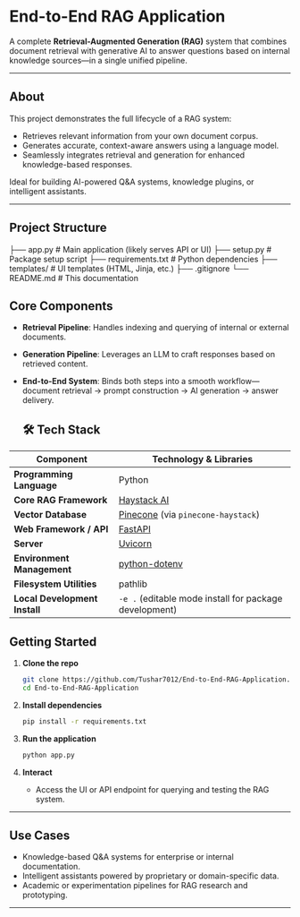 #  End-to-End RAG Application

A complete **Retrieval-Augmented Generation (RAG)** system that combines document retrieval with generative AI to answer questions based on internal knowledge sources—in a single unified pipeline.

---

##  About

This project demonstrates the full lifecycle of a RAG system:
- Retrieves relevant information from your own document corpus.
- Generates accurate, context-aware answers using a language model.
- Seamlessly integrates retrieval and generation for enhanced knowledge-based responses.

Ideal for building AI-powered Q&A systems, knowledge plugins, or intelligent assistants.

---

##  Project Structure
  ├── app.py # Main application (likely serves API or UI)
  ├── setup.py # Package setup script
  ├── requirements.txt # Python dependencies
  ├── templates/ # UI templates (HTML, Jinja, etc.)
  ├── .gitignore
  └── README.md # This documentation
##  Core Components

- **Retrieval Pipeline**: Handles indexing and querying of internal or external documents.
- **Generation Pipeline**: Leverages an LLM to craft responses based on retrieved content.
- **End-to-End System**: Binds both steps into a smooth workflow—document retrieval → prompt construction → AI generation → answer delivery.

  ## 🛠 Tech Stack

| Component              | Technology & Libraries |
|------------------------|------------------------|
| **Programming Language** | Python |
| **Core RAG Framework** | [Haystack AI](https://haystack.deepset.ai/) |
| **Vector Database** | [Pinecone](https://www.pinecone.io/) (via `pinecone-haystack`) |
| **Web Framework / API** | [FastAPI](https://fastapi.tiangolo.com/) |
| **Server** | [Uvicorn](https://www.uvicorn.org/) |
| **Environment Management** | [python-dotenv](https://pypi.org/project/python-dotenv/) |
| **Filesystem Utilities** | pathlib |
| **Local Development Install** | `-e .` (editable mode install for package development) |
  
##  Getting Started

1. **Clone the repo**
    ```bash
    git clone https://github.com/Tushar7012/End-to-End-RAG-Application.git
    cd End-to-End-RAG-Application
    ```

2. **Install dependencies**
    ```bash
    pip install -r requirements.txt
    ```

3. **Run the application**
    ```bash
    python app.py
    ```

4. **Interact**
   - Access the UI or API endpoint for querying and testing the RAG system.

---

##  Use Cases

- Knowledge-based Q&A systems for enterprise or internal documentation.
- Intelligent assistants powered by proprietary or domain-specific data.
- Academic or experimentation pipelines for RAG research and prototyping.

---
